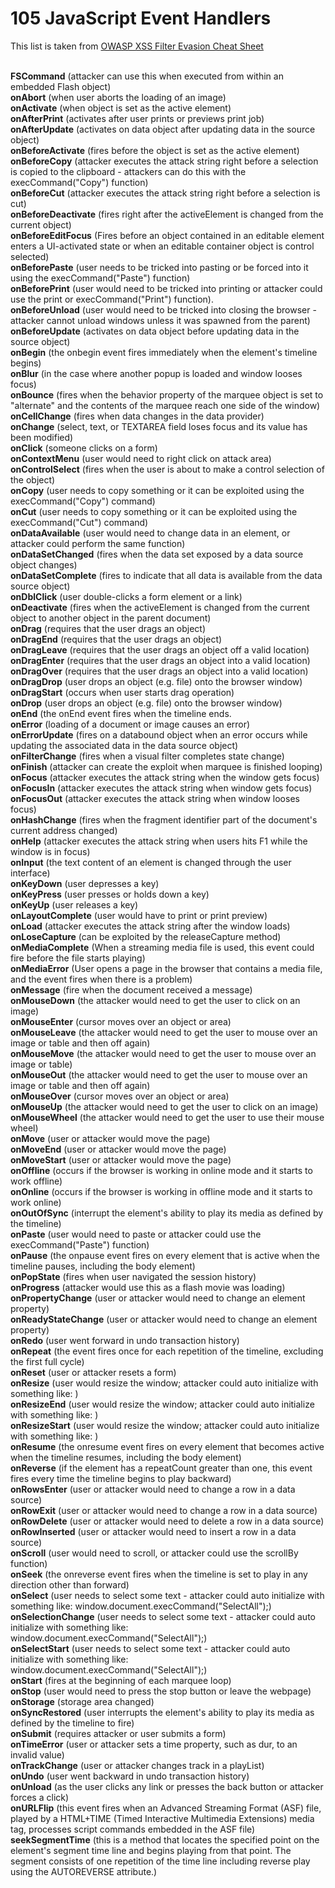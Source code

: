 # 105 JavaScript Event Handlers

This list is taken from [OWASP XSS Filter Evasion Cheat Sheet](https://www.owasp.org/index.php/XSS_Filter_Evasion_Cheat_Sheet)

<br><b>FSCommand</b> (attacker can use this when executed from within an embedded Flash object)
<br><b>onAbort</b> (when user aborts the loading of an image)
<br><b>onActivate</b> (when object is set as the active element)
<br><b>onAfterPrint</b> (activates after user prints or previews print job)
<br><b>onAfterUpdate</b> (activates on data object after updating data in the source object)
<br><b>onBeforeActivate</b> (fires before the object is set as the active element)
<br><b>onBeforeCopy</b> (attacker executes the attack string right before a selection is copied to the clipboard - attackers can do this with the execCommand("Copy") function)
<br><b>onBeforeCut</b> (attacker executes the attack string right before a selection is cut)
<br><b>onBeforeDeactivate</b> (fires right after the activeElement is changed from the current object)
<br><b>onBeforeEditFocus</b> (Fires before an object contained in an editable element enters a UI-activated state or when an editable container object is control selected)
<br><b>onBeforePaste</b> (user needs to be tricked into pasting or be forced into it using the execCommand("Paste") function)
<br><b>onBeforePrint</b> (user would need to be tricked into printing or attacker could use the print</b> or execCommand("Print") function).
<br><b>onBeforeUnload</b> (user would need to be tricked into closing the browser - attacker cannot unload windows unless it was spawned from the parent)
<br><b>onBeforeUpdate</b> (activates on data object before updating data in the source object)
<br><b>onBegin</b> (the onbegin event fires immediately when the element's timeline begins)
<br><b>onBlur</b> (in the case where another popup is loaded and window looses focus)
<br><b>onBounce</b> (fires when the behavior property of the marquee object is set to "alternate" and the contents of the marquee reach one side of the window)
<br><b>onCellChange</b> (fires when data changes in the data provider)
<br><b>onChange</b> (select, text, or TEXTAREA field loses focus and its value has been modified)
<br><b>onClick</b> (someone clicks on a form)
<br><b>onContextMenu</b> (user would need to right click on attack area)
<br><b>onControlSelect</b> (fires when the user is about to make a control selection of the object)
<br><b>onCopy</b> (user needs to copy something or it can be exploited using the execCommand("Copy") command)
<br><b>onCut</b> (user needs to copy something or it can be exploited using the execCommand("Cut") command)
<br><b>onDataAvailable</b> (user would need to change data in an element, or attacker could perform the same function)
<br><b>onDataSetChanged</b> (fires when the data set exposed by a data source object changes)
<br><b>onDataSetComplete</b> (fires to indicate that all data is available from the data source object)
<br><b>onDblClick</b> (user double-clicks a form element or a link)
<br><b>onDeactivate</b> (fires when the activeElement is changed from the current object to another object in the parent document)
<br><b>onDrag</b> (requires that the user drags an object)
<br><b>onDragEnd</b> (requires that the user drags an object)
<br><b>onDragLeave</b> (requires that the user drags an object off a valid location)
<br><b>onDragEnter</b> (requires that the user drags an object into a valid location)
<br><b>onDragOver</b> (requires that the user drags an object into a valid location)
<br><b>onDragDrop</b> (user drops an object (e.g. file) onto the browser window)
<br><b>onDragStart</b> (occurs when user starts drag operation)
<br><b>onDrop</b> (user drops an object (e.g. file) onto the browser window)
<br><b>onEnd</b> (the onEnd event fires when the timeline ends.
<br><b>onError</b> (loading of a document or image causes an error)
<br><b>onErrorUpdate</b> (fires on a databound object when an error occurs while updating the associated data in the data source object)
<br><b>onFilterChange</b> (fires when a visual filter completes state change)
<br><b>onFinish</b> (attacker can create the exploit when marquee is finished looping)
<br><b>onFocus</b> (attacker executes the attack string when the window gets focus)
<br><b>onFocusIn</b> (attacker executes the attack string when window gets focus)
<br><b>onFocusOut</b> (attacker executes the attack string when window looses focus)
<br><b>onHashChange</b> (fires when the fragment identifier part of the document's current address changed)
<br><b>onHelp</b> (attacker executes the attack string when users hits F1 while the window is in focus)
<br><b>onInput</b> (the text content of an element is changed through the user interface)
<br><b>onKeyDown</b> (user depresses a key)
<br><b>onKeyPress</b> (user presses or holds down a key)
<br><b>onKeyUp</b> (user releases a key)
<br><b>onLayoutComplete</b> (user would have to print or print preview)
<br><b>onLoad</b> (attacker executes the attack string after the window loads)
<br><b>onLoseCapture</b> (can be exploited by the releaseCapture</b> method)
<br><b>onMediaComplete</b> (When a streaming media file is used, this event could fire before the file starts playing)
<br><b>onMediaError</b> (User opens a page in the browser that contains a media file, and the event fires when there is a problem)
<br><b>onMessage</b> (fire when the document received a message)
<br><b>onMouseDown</b> (the attacker would need to get the user to click on an image)
<br><b>onMouseEnter</b> (cursor moves over an object or area)
<br><b>onMouseLeave</b> (the attacker would need to get the user to mouse over an image or table and then off again)
<br><b>onMouseMove</b> (the attacker would need to get the user to mouse over an image or table)
<br><b>onMouseOut</b> (the attacker would need to get the user to mouse over an image or table and then off again)
<br><b>onMouseOver</b> (cursor moves over an object or area)
<br><b>onMouseUp</b> (the attacker would need to get the user to click on an image)
<br><b>onMouseWheel</b> (the attacker would need to get the user to use their mouse wheel)
<br><b>onMove</b> (user or attacker would move the page)
<br><b>onMoveEnd</b> (user or attacker would move the page)
<br><b>onMoveStart</b> (user or attacker would move the page)
<br><b>onOffline</b> (occurs if the browser is working in online mode and it starts to work offline)
<br><b>onOnline</b> (occurs if the browser is working in offline mode and it starts to work online)
<br><b>onOutOfSync</b> (interrupt the element's ability to play its media as defined by the timeline)
<br><b>onPaste</b> (user would need to paste or attacker could use the execCommand("Paste") function)
<br><b>onPause</b> (the onpause event fires on every element that is active when the timeline pauses, including the body element)
<br><b>onPopState</b> (fires when user navigated the session history)
<br><b>onProgress</b> (attacker would use this as a flash movie was loading)
<br><b>onPropertyChange</b> (user or attacker would need to change an element property)
<br><b>onReadyStateChange</b> (user or attacker would need to change an element property)
<br><b>onRedo</b> (user went forward in undo transaction history)
<br><b>onRepeat</b> (the event fires once for each repetition of the timeline, excluding the first full cycle)
<br><b>onReset</b> (user or attacker resets a form)
<br><b>onResize</b> (user would resize the window; attacker could auto initialize with something like: <SCRIPT>self.resizeTo(500,400);</SCRIPT>)
<br><b>onResizeEnd</b> (user would resize the window; attacker could auto initialize with something like: <SCRIPT>self.resizeTo(500,400);</SCRIPT>)
<br><b>onResizeStart</b> (user would resize the window; attacker could auto initialize with something like: <SCRIPT>self.resizeTo(500,400);</SCRIPT>)
<br><b>onResume</b> (the onresume event fires on every element that becomes active when the timeline resumes, including the body element)
<br><b>onReverse</b> (if the element has a repeatCount greater than one, this event fires every time the timeline begins to play backward)
<br><b>onRowsEnter</b> (user or attacker would need to change a row in a data source)
<br><b>onRowExit</b> (user or attacker would need to change a row in a data source)
<br><b>onRowDelete</b> (user or attacker would need to delete a row in a data source)
<br><b>onRowInserted</b> (user or attacker would need to insert a row in a data source)
<br><b>onScroll</b> (user would need to scroll, or attacker could use the scrollBy</b> function)
<br><b>onSeek</b> (the onreverse event fires when the timeline is set to play in any direction other than forward)
<br><b>onSelect</b> (user needs to select some text - attacker could auto initialize with something like: window.document.execCommand("SelectAll");)
<br><b>onSelectionChange</b> (user needs to select some text - attacker could auto initialize with something like: window.document.execCommand("SelectAll");)
<br><b>onSelectStart</b> (user needs to select some text - attacker could auto initialize with something like: window.document.execCommand("SelectAll");)
<br><b>onStart</b> (fires at the beginning of each marquee loop)
<br><b>onStop</b> (user would need to press the stop button or leave the webpage)
<br><b>onStorage</b> (storage area changed)
<br><b>onSyncRestored</b> (user interrupts the element's ability to play its media as defined by the timeline to fire)
<br><b>onSubmit</b> (requires attacker or user submits a form)
<br><b>onTimeError</b> (user or attacker sets a time property, such as dur, to an invalid value)
<br><b>onTrackChange</b> (user or attacker changes track in a playList)
<br><b>onUndo</b> (user went backward in undo transaction history)
<br><b>onUnload</b> (as the user clicks any link or presses the back button or attacker forces a click)
<br><b>onURLFlip</b> (this event fires when an Advanced Streaming Format (ASF) file, played by a HTML+TIME (Timed Interactive Multimedia Extensions) media tag, processes script commands embedded in the ASF file)
<br><b>seekSegmentTime</b> (this is a method that locates the specified point on the element's segment time line and begins playing from that point. The segment consists of one repetition of the time line including reverse play using the AUTOREVERSE attribute.)
